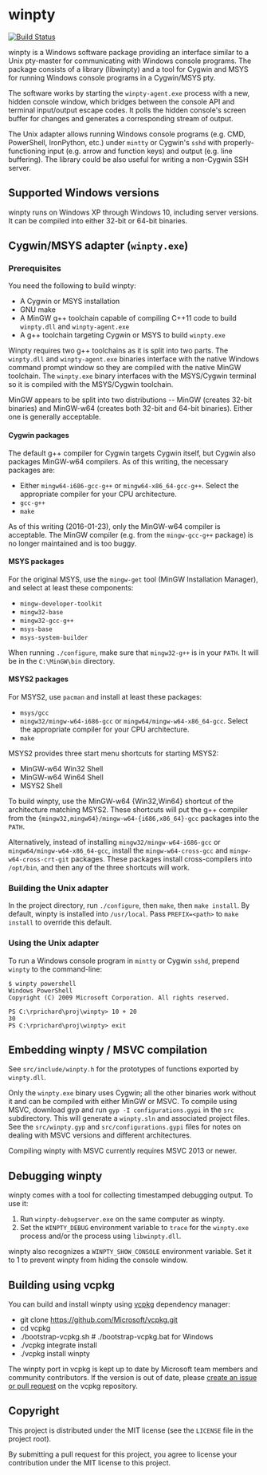 # winpty

[![Build Status](https://ci.appveyor.com/api/projects/status/69tb9gylsph1ee1x/branch/master?svg=true)](https://ci.appveyor.com/project/rprichard/winpty/branch/master)

winpty is a Windows software package providing an interface similar to a Unix
pty-master for communicating with Windows console programs.  The package
consists of a library (libwinpty) and a tool for Cygwin and MSYS for running
Windows console programs in a Cygwin/MSYS pty.

The software works by starting the `winpty-agent.exe` process with a new,
hidden console window, which bridges between the console API and terminal
input/output escape codes.  It polls the hidden console's screen buffer for
changes and generates a corresponding stream of output.

The Unix adapter allows running Windows console programs (e.g. CMD, PowerShell,
IronPython, etc.) under `mintty` or Cygwin's `sshd` with
properly-functioning input (e.g. arrow and function keys) and output (e.g. line
buffering).  The library could be also useful for writing a non-Cygwin SSH
server.

## Supported Windows versions

winpty runs on Windows XP through Windows 10, including server versions.  It
can be compiled into either 32-bit or 64-bit binaries.

## Cygwin/MSYS adapter (`winpty.exe`)

### Prerequisites

You need the following to build winpty:

* A Cygwin or MSYS installation
* GNU make
* A MinGW g++ toolchain capable of compiling C++11 code to build `winpty.dll`
  and `winpty-agent.exe`
* A g++ toolchain targeting Cygwin or MSYS to build `winpty.exe`

Winpty requires two g++ toolchains as it is split into two parts. The
`winpty.dll` and `winpty-agent.exe` binaries interface with the native
Windows command prompt window so they are compiled with the native MinGW
toolchain.  The `winpty.exe` binary interfaces with the MSYS/Cygwin terminal so
it is compiled with the MSYS/Cygwin toolchain.

MinGW appears to be split into two distributions -- MinGW (creates 32-bit
binaries) and MinGW-w64 (creates both 32-bit and 64-bit binaries).  Either
one is generally acceptable.

#### Cygwin packages

The default g++ compiler for Cygwin targets Cygwin itself, but Cygwin also
packages MinGW-w64 compilers.  As of this writing, the necessary packages are:

* Either `mingw64-i686-gcc-g++` or `mingw64-x86_64-gcc-g++`.  Select the
  appropriate compiler for your CPU architecture.
* `gcc-g++`
* `make`

As of this writing (2016-01-23), only the MinGW-w64 compiler is acceptable.
The MinGW compiler (e.g. from the `mingw-gcc-g++` package) is no longer
maintained and is too buggy.

#### MSYS packages

For the original MSYS, use the `mingw-get` tool (MinGW Installation Manager),
and select at least these components:

* `mingw-developer-toolkit`
* `mingw32-base`
* `mingw32-gcc-g++`
* `msys-base`
* `msys-system-builder`

When running `./configure`, make sure that `mingw32-g++` is in your
`PATH`.  It will be in the `C:\MinGW\bin` directory.

#### MSYS2 packages

For MSYS2, use `pacman` and install at least these packages:

* `msys/gcc`
* `mingw32/mingw-w64-i686-gcc` or `mingw64/mingw-w64-x86_64-gcc`.  Select
  the appropriate compiler for your CPU architecture.
* `make`

MSYS2 provides three start menu shortcuts for starting MSYS2:

* MinGW-w64 Win32 Shell
* MinGW-w64 Win64 Shell
* MSYS2 Shell

To build winpty, use the MinGW-w64 {Win32,Win64} shortcut of the architecture
matching MSYS2.  These shortcuts will put the g++ compiler from the
`{mingw32,mingw64}/mingw-w64-{i686,x86_64}-gcc` packages into the `PATH`.

Alternatively, instead of installing `mingw32/mingw-w64-i686-gcc` or
`mingw64/mingw-w64-x86_64-gcc`, install the `mingw-w64-cross-gcc` and
`mingw-w64-cross-crt-git` packages.  These packages install cross-compilers
into `/opt/bin`, and then any of the three shortcuts will work.

### Building the Unix adapter

In the project directory, run `./configure`, then `make`, then `make install`.
By default, winpty is installed into `/usr/local`.  Pass `PREFIX=<path>` to
`make install` to override this default.

### Using the Unix adapter

To run a Windows console program in `mintty` or Cygwin `sshd`, prepend
`winpty` to the command-line:

    $ winpty powershell
    Windows PowerShell
    Copyright (C) 2009 Microsoft Corporation. All rights reserved.

    PS C:\rprichard\proj\winpty> 10 + 20
    30
    PS C:\rprichard\proj\winpty> exit

## Embedding winpty / MSVC compilation

See `src/include/winpty.h` for the prototypes of functions exported by
`winpty.dll`.

Only the `winpty.exe` binary uses Cygwin; all the other binaries work without
it and can be compiled with either MinGW or MSVC.  To compile using MSVC,
download gyp and run `gyp -I configurations.gypi` in the `src` subdirectory.
This will generate a `winpty.sln` and associated project files.  See the
`src/winpty.gyp` and `src/configurations.gypi` files for notes on dealing with
MSVC versions and different architectures.

Compiling winpty with MSVC currently requires MSVC 2013 or newer.

## Debugging winpty

winpty comes with a tool for collecting timestamped debugging output.  To use
it:

1. Run `winpty-debugserver.exe` on the same computer as winpty.
2. Set the `WINPTY_DEBUG` environment variable to `trace` for the
   `winpty.exe` process and/or the process using `libwinpty.dll`.

winpty also recognizes a `WINPTY_SHOW_CONSOLE` environment variable.  Set it
to 1 to prevent winpty from hiding the console window.

## Building using vcpkg

You can build and install winpty using [vcpkg](https://github.com/Microsoft/vcpkg/) dependency manager:

* git clone https://github.com/Microsoft/vcpkg.git
* cd vcpkg
* ./bootstrap-vcpkg.sh  # ./bootstrap-vcpkg.bat for Windows
* ./vcpkg integrate install
* ./vcpkg install winpty

The winpty port in vcpkg is kept up to date by Microsoft team members and community contributors. If the version is out of date, please [create an issue or pull request](https://github.com/Microsoft/vcpkg) on the vcpkg repository.


## Copyright

This project is distributed under the MIT license (see the `LICENSE` file in
the project root).

By submitting a pull request for this project, you agree to license your
contribution under the MIT license to this project.
